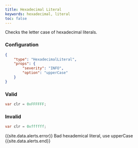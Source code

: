 ```yaml
---
title: Hexadecimal Literal
keywords: hexadecimal, literal
toc: false
---
```


Checks the letter case of hexadecimal literals.

### Configuration

```json
{
	"type": "HexadecimalLiteral",
	"props": {
		"severity": "INFO",
		"option": "upperCase"
	}
}
```

### Valid

```java
var clr = 0xFFFFFF;
```

### Invalid

```java
var clr = 0xffffff;
```

{{site.data.alerts.error}} Bad hexademical literal, use upperCase {{site.data.alerts.end}}